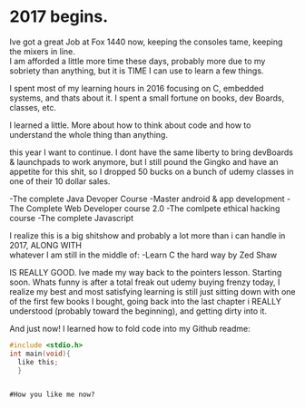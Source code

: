#  2017 begins.  
Ive got a great Job at Fox 1440 now,   keeping the consoles tame,  keeping the mixers in line.  
I am afforded a little more time these days,  probably more due to my sobriety than anything, 
but it is TIME I can use to learn a few things. 

I spent most of my learning hours in 2016 focusing on C,  embedded systems,  and thats about it. 
I spent a small fortune on books, dev Boards, classes, etc.  

I learned a little.   More about how to think about code and how to understand the whole thing than anything. 

this year I want to continue.    I dont have the same liberty to bring devBoards & launchpads to work anymore, 
but I still pound the Gingko and have an appetite for this shit,    so I dropped 50 bucks on a bunch of udemy classes in one of their 10 dollar sales. 

-The complete Java Devoper Course
-Master android & app development
-The Complete Web Developer course 2.0
-The comlpete ethical hacking course
-The complete Javascript 

I realize this is a big shitshow and probably a lot more than i can handle in 2017,
ALONG WITH   
whatever I am still in the middle of:
     -Learn C the hard way by Zed Shaw

IS REALLY GOOD.   Ive made my way back to the pointers lesson.   Starting soon. 
Whats funny is after a total freak out udemy buying frenzy today, I realize my best and most satisfying learning
is still just sitting down with one of the first few books I bought,   going back into the last chapter i REALLY understood 
(probably toward the beginning),  and getting dirty into it. 

And just now!  I learned how to fold code into my Github readme:
```c
#include <stdio.h>
int main(void){
  like this;
  }
```
```

#How you like me now?
